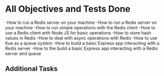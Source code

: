 # All Objectives and Tests Done
-How to run a Redis server on your machine
-How to run a Redis server on your machine
-How to run simple operations with the Redis client
-How to use a Redis client with Node JS for basic operations
-How to store hash values in Redis
-How to deal with async operations with Redis
-How to use Kue as a queue system
-How to build a basic Express app interacting with a Redis server
-How to the build a basic Express app interacting with a Redis server and queue
## Additional Tasks
